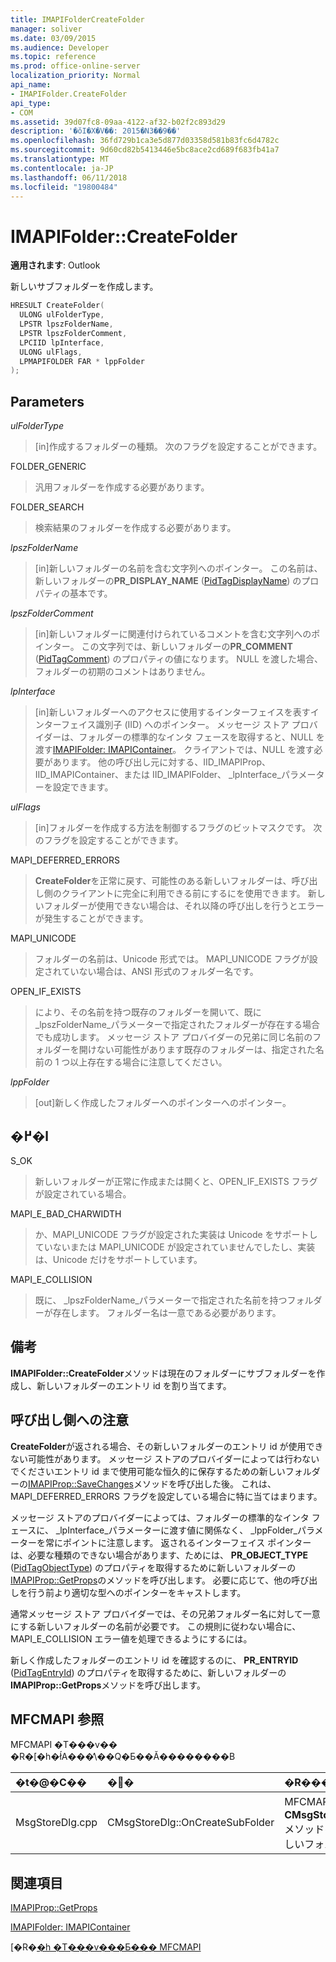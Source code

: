 ```yaml
---
title: IMAPIFolderCreateFolder
manager: soliver
ms.date: 03/09/2015
ms.audience: Developer
ms.topic: reference
ms.prod: office-online-server
localization_priority: Normal
api_name:
- IMAPIFolder.CreateFolder
api_type:
- COM
ms.assetid: 39d07fc8-09aa-4122-af32-b02f2c893d29
description: '�ŏI�X�V��: 2015�N3��9��'
ms.openlocfilehash: 36fd729b1ca3e5d877d03358d581b83fc6d4782c
ms.sourcegitcommit: 9d60cd82b5413446e5bc8ace2cd689f683fb41a7
ms.translationtype: MT
ms.contentlocale: ja-JP
ms.lasthandoff: 06/11/2018
ms.locfileid: "19800484"
---
```

# <a name="imapifoldercreatefolder"></a>IMAPIFolder::CreateFolder

  
  
**適用されます**: Outlook 
  
新しいサブフォルダーを作成します。
  
```cpp
HRESULT CreateFolder(
  ULONG ulFolderType,
  LPSTR lpszFolderName,
  LPSTR lpszFolderComment,
  LPCIID lpInterface,
  ULONG ulFlags,
  LPMAPIFOLDER FAR * lppFolder
);
```

## <a name="parameters"></a>Parameters

 _ulFolderType_
  
> [in]作成するフォルダーの種類。 次のフラグを設定することができます。
    
FOLDER_GENERIC 
  
> 汎用フォルダーを作成する必要があります。
    
FOLDER_SEARCH 
  
> 検索結果のフォルダーを作成する必要があります。
    
 _lpszFolderName_
  
> [in]新しいフォルダーの名前を含む文字列へのポインター。 この名前は、新しいフォルダーの**PR_DISPLAY_NAME** ([PidTagDisplayName](pidtagdisplayname-canonical-property.md)) のプロパティの基本です。
    
 _lpszFolderComment_
  
> [in]新しいフォルダーに関連付けられているコメントを含む文字列へのポインター。 この文字列では、新しいフォルダーの**PR_COMMENT** ([PidTagComment](pidtagcomment-canonical-property.md)) のプロパティの値になります。 NULL を渡した場合、フォルダーの初期のコメントはありません。
    
 _lpInterface_
  
> [in]新しいフォルダーへのアクセスに使用するインターフェイスを表すインターフェイス識別子 (IID) へのポインター。 メッセージ ストア プロバイダーは、フォルダーの標準的なインタ フェースを取得すると、NULL を渡す[IMAPIFolder: IMAPIContainer](imapifolderimapicontainer.md)。 クライアントでは、NULL を渡す必要があります。 他の呼び出し元に対する、IID_IMAPIProp、IID_IMAPIContainer、または IID_IMAPIFolder、 _lpInterface_パラメーターを設定できます。 
    
 _ulFlags_
  
> [in]フォルダーを作成する方法を制御するフラグのビットマスクです。 次のフラグを設定することができます。
    
MAPI_DEFERRED_ERRORS 
  
> **CreateFolder**を正常に戻す、可能性のある新しいフォルダーは、呼び出し側のクライアントに完全に利用できる前にするにを使用できます。 新しいフォルダーが使用できない場合は、それ以降の呼び出しを行うとエラーが発生することができます。 
    
MAPI_UNICODE 
  
> フォルダーの名前は、Unicode 形式では。 MAPI_UNICODE フラグが設定されていない場合は、ANSI 形式のフォルダー名です。
    
OPEN_IF_EXISTS 
  
> により、その名前を持つ既存のフォルダーを開いて、既に_lpszFolderName_パラメーターで指定されたフォルダーが存在する場合でも成功します。 メッセージ ストア プロバイダーの兄弟に同じ名前のフォルダーを開けない可能性があります既存のフォルダーは、指定された名前の 1 つ以上存在する場合に注意してください。 
    
 _lppFolder_
  
> [out]新しく作成したフォルダーへのポインターへのポインター。
    
## <a name="return-value"></a>�߂�l

S_OK 
  
> 新しいフォルダーが正常に作成または開くと、OPEN_IF_EXISTS フラグが設定されている場合。
    
MAPI_E_BAD_CHARWIDTH 
  
> か、MAPI_UNICODE フラグが設定された実装は Unicode をサポートしていないまたは MAPI_UNICODE が設定されていませんでしたし、実装は、Unicode だけをサポートしています。
    
MAPI_E_COLLISION 
  
> 既に、 _lpszFolderName_パラメーターで指定された名前を持つフォルダーが存在します。 フォルダー名は一意である必要があります。 
    
## <a name="remarks"></a>備考

**IMAPIFolder::CreateFolder**メソッドは現在のフォルダーにサブフォルダーを作成し、新しいフォルダーのエントリ id を割り当てます。 
  
## <a name="notes-to-callers"></a>呼び出し側への注意

**CreateFolder**が返される場合、その新しいフォルダーのエントリ id が使用できない可能性があります。 メッセージ ストアのプロバイダーによっては行わないでくださいエントリ id まで使用可能な恒久的に保存するための新しいフォルダーの[IMAPIProp::SaveChanges](imapiprop-savechanges.md)メソッドを呼び出した後。 これは、MAPI_DEFERRED_ERRORS フラグを設定している場合に特に当てはまります。 
  
メッセージ ストアのプロバイダーによっては、フォルダーの標準的なインタ フェースに、 _lpInterface_パラメーターに渡す値に関係なく、 _lppFolder_パラメーターを常にポイントに注意します。 返されるインターフェイス ポインターは、必要な種類のできない場合があります、ためには、 **PR_OBJECT_TYPE** ([PidTagObjectType](pidtagobjecttype-canonical-property.md)) のプロパティを取得するために新しいフォルダーの[IMAPIProp::GetProps](imapiprop-getprops.md)のメソッドを呼び出します。 必要に応じて、他の呼び出しを行う前より適切な型へのポインターをキャストします。
  
通常メッセージ ストア プロバイダーでは、その兄弟フォルダー名に対して一意にする新しいフォルダーの名前が必要です。 この規則に従わない場合に、MAPI_E_COLLISION エラー値を処理できるようにするには。 
  
新しく作成したフォルダーのエントリ id を確認するのに、 **PR_ENTRYID** ([PidTagEntryId](pidtagentryid-canonical-property.md)) のプロパティを取得するために、新しいフォルダーの**IMAPIProp::GetProps**メソッドを呼び出します。
  
## <a name="mfcmapi-reference"></a>MFCMAPI 参照

MFCMAPI �T���v�� �R�[�h�ł́A���̕\��Q�Ƃ��Ă��������B
  
|**�t�@�C��**|**�֐�**|**�R�����g**|
|:-----|:-----|:-----|
|MsgStoreDlg.cpp  <br/> |CMsgStoreDlg::OnCreateSubFolder  <br/> |MFCMAPI では、 **CMsgStoreDlg::OnCreateSubFolder**メソッドを使用して、MFCMAPI で新しいフォルダーを作成します。  <br/> |
   
## <a name="see-also"></a>関連項目



[IMAPIProp::GetProps](imapiprop-getprops.md)
  
[IMAPIFolder: IMAPIContainer](imapifolderimapicontainer.md)


[�R�[�h �T���v���Ƃ��� MFCMAPI](mfcmapi-as-a-code-sample.md)

